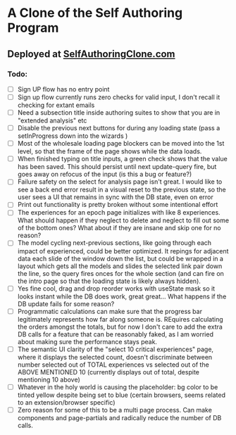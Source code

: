 # A Clone of the Self Authoring Program

## Deployed at [SelfAuthoringClone.com](https://self-authoring-clone.vercel.app)

### Todo:

-   [ ] Sign UP flow has no entry point
-   [ ] Sign up flow currently runs zero checks for valid input, I don't recall it checking for extant emails
-   [ ] Need a subsection title inside authoring suites to show that you are in "extended analysis" etc
-   [ ] Disable the previous next buttons for during any loading state (pass a setInProgress down into the wizards )
-   [ ] Most of the wholesale loading page blockers can be moved into the 1st level, so that the frame of the page shows while the data loads.
-   [ ] When finished typing on title inputs, a green check shows that the value has been saved. This should persist until next update-query fire, but goes away on refocus of the input (is this a bug or feature?)
-   [ ] Failure safety on the select for analysis page isn't great. I would like to see a back end error result in a visual reset to the previous state, so the user sees a UI that remains in sync with the DB state, even on error
-   [ ] Print out functionality is pretty broken without some intentional effort
-   [ ] The experiences for an epoch page initializes with like 8 experiences. What should happen if they neglect to delete and neglect to fill out some of the bottom ones? What about if they are insane and skip one for no reason?
-   [ ] The model cycling next-previous sections, like going through each impact of experienced, could be better optimized. It repings for adjacent data each slide of the window down the list, but could be wrapped in a layout which gets all the models and slides the selected link pair down the line, so the query fires onces for the whole section (and can fire on the intro page so that the loading state is likely always hidden).
-   [ ] Yes fine cool, drag and drop reorder works with useState mask so it looks instant while the DB does work, great great... What happens if the DB update fails for some reason?
-   [ ] Programmatic calculations can make sure that the progress bar legitimately represents how far along someone is. REquires calculating the orders amongst the totals, but for now I don't care to add the extra DB calls for a feature that can be reasonably faked, as I am worried about making sure the performance stays peak.
-   [ ] The semantic UI clarity of the "select 10 critical experiences" page, where it displays the selected count, doesn't discriminate between number selected out of TOTAL experiences vs selected out of the ABOVE MENTIONED 10 (currently displays out of total, despite mentioning 10 above)
-   [ ] Whatever in the holy world is causing the placeholder: bg color to be tinted yellow despite being set to blue (certain browsers, seems related to an extension/browser specific)
-   [ ] Zero reason for some of this to be a multi page process. Can make components and page-partials and radically reduce the number of DB calls.
